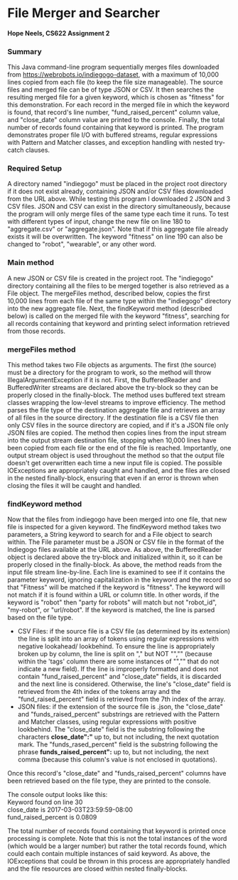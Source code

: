 # File Merger and Searcher
#### Hope Neels, CS622 Assignment 2

### Summary
This Java command-line program sequentially merges files downloaded from https://webrobots.io/indiegogo-dataset, with a maximum of 10,000 lines copied from each file (to keep the file size manageable). The source files and merged file can be of type JSON or CSV. It then searches the resulting merged file for a given keyword, which is chosen as "fitness" for this demonstration. For each record in the merged file in which the keyword is found, that record's line number, "fund_raised_percent" column value, and "close_date" column value are printed to the console. Finally, the total number of records found containing that keyword is printed. The program demonstrates proper file I/O with buffered streams, regular expressions with Pattern and Matcher classes, and exception handling with nested try-catch clauses.

### Required Setup
A directory named "indiegogo" must be placed in the project root directory if it does not exist already, containing JSON and/or CSV files downloaded from the URL above. While testing this program I downloaded 2 JSON and 3 CSV files. JSON and CSV can exist in the directory simultaneously, because the program will only merge files of the same type each time it runs. To test with different types of input, change the new file on line 180 to "aggregate.csv" or "aggregate.json". Note that if this aggregate file already exists it will be overwritten. The keyword "fitness" on line 190 can also be changed to "robot", "wearable", or any other word.

### Main method
A new JSON or CSV file is created in the project root. The "indiegogo" directory containing all the files to be merged together is also retrieved as a File object. The mergeFiles method, described below, copies the first 10,000 lines from each file of the same type within the "indiegogo" directory into the new aggregate file. Next, the findKeyword method (described below) is called on the merged file with the keyword "fitness", searching for all records containing that keyword and printing select information retrieved from those records.

### mergeFiles method
This method takes two File objects as arguments. The first (the source) must be a directory for the program to work, so the method will throw IllegalArgumentException if it is not. First, the BufferedReader and BufferedWriter streams are declared above the try-block so they can be properly closed in the finally-block. The method uses buffered text stream classes wrapping the low-level streams to improve efficiency. The method parses the file type of the destination aggregate file and retrieves an array of all files in the source directory. If the destination file is a CSV file then only CSV files in the source directory are copied, and if it's a JSON file only JSON files are copied. The method then copies lines from the input stream into the output stream destination file, stopping when 10,000 lines have been copied from each file or the end of the file is reached. Importantly, one output stream object is used throughout the method so that the output file doesn't get overwritten each time a new input file is copied. The possible IOExceptions are appropriately caught and handled, and the files are closed in the nested finally-block, ensuring that even if an error is thrown when closing the files it will be caught and handled.

### findKeyword method
Now that the files from indiegogo have been merged into one file, that new file is inspected for a given keyword. The findKeyword method takes two parameters, a String keyword to search for and a File object to search within. The File parameter must be a JSON or CSV file in the format of the Indiegogo files available at the URL above. As above, the BufferedReader object is declared above the try-block and initialized within it, so it can be properly closed in the finally-block. As above, the method reads from the input file stream line-by-line. Each line is examined to see if it contains the parameter keyword, ignoring capitalization in the keyword and the record so that "Fitness" will be matched if the keyword is "fitness". The keyword will not match if it is found within a URL or column title. In other words, if the keyword is "robot" then "party for robots" will match but not "robot_id", "my-robot", or "url/robot". If the keyword is matched, the line is parsed based on the file type.

* CSV Files: if the source file is a CSV file (as determined by its extension) the line is split into an array of tokens using regular expressions with negative lookahead/ lookbehind. To ensure the line is appropriately broken up by column, the line is split on "," but NOT "","" (because within the 'tags' column there are some instances of "","" that do not indicate a new field). If the line is improperly formatted and does not contain "fund_raised_percent" and "close_date" fields, it is discarded and the next line is considered. Otherwise, the line's "close_date" field is retrieved from the 4th index of the tokens array and the "fund_raised_percent" field is retrieved from the 7th index of the array.
* JSON files: if the extension of the source file is .json, the "close_date" and "funds_raised_percent" substrings are retrieved with the Pattern and Matcher classes, using regular expressions with positive lookbehind. The "close_date" field is the substring following the characters **close_date":"** up to, but not including, the next quotation mark. The "funds_rased_percent" field is the substring following the phrase **funds_raised_percent":** up to, but not including, the next comma (because this column's value is not enclosed in quotations).

Once this record's "close_date" and "funds_raised_percent" columns have been retrieved based on the file type, they are printed to the console.

The console output looks like this:
<br>Keyword found on line 30
<br>close_date is 2017-03-03T23:59:59-08:00
<br>fund_raised_percent is 0.0809

The total number of records found containing that keyword is printed once processing is complete. Note that this is not the total instances of the word  (which would be a larger number) but rather the total records found, which could each contain multiple instances of said keyword.
As above, the IOExceptions that could be thrown in this process are appropriately handled and the file resources are closed within nested finally-blocks.
